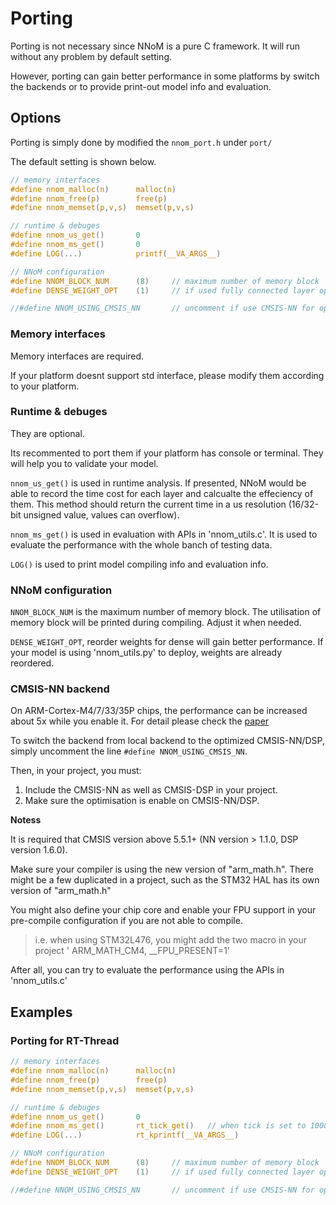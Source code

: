 
# Porting

Porting is not necessary since NNoM is a pure C framework. 
It will run without any problem by default setting.

However, porting can gain better performance in some platforms by switch the backends or to provide print-out model info and evaluation.

## Options
Porting is simply done by modified the `nnom_port.h` under `port/`

The default setting is shown below. 
~~~C
// memory interfaces
#define nnom_malloc(n)      malloc(n) 
#define nnom_free(p)        free(p)
#define nnom_memset(p,v,s)  memset(p,v,s)

// runtime & debuges
#define nnom_us_get()       0
#define nnom_ms_get()       0
#define LOG(...)            printf(__VA_ARGS__)

// NNoM configuration
#define NNOM_BLOCK_NUM      (8)		// maximum number of memory block  
#define DENSE_WEIGHT_OPT    (1)		// if used fully connected layer optimized weights. 

//#define NNOM_USING_CMSIS_NN       // uncomment if use CMSIS-NN for optimation 
~~~

### Memory interfaces
Memory interfaces are required.

If your platform doesnt support std interface, please modify them according to your platform. 

### Runtime & debuges 
They are optional. 

Its recommented to port them if your platform has console or terminal.
They will help you to validate your model. 

`nnom_us_get()` is used in runtime analysis. 
If presented, NNoM would be able to record the time cost for each layer and calcualte the effeciency of them. 
This method should return the current time in a us resolution (16/32-bit unsigned value, values can overflow). 

`nnom_ms_get()` is used in evaluation with APIs in 'nnom_utils.c'. 
It is used to evaluate the performance with the whole banch of testing data. 

`LOG()` is used to print model compiling info and evaluation info. 

### NNoM configuration
`NNOM_BLOCK_NUM` is the maximum number of memory block. The utilisation of memory block will be printed during compiling. 
Adjust it when needed. 

`DENSE_WEIGHT_OPT`, reorder weights for dense will gain better performance. If your model is using 'nnom_utils.py' to deploy, weights are already reordered. 


### CMSIS-NN backend

On ARM-Cortex-M4/7/33/35P chips, the performance can be increased about 5x while you enable it. 
For detail please check the [paper](https://arxiv.org/pdf/1801.06601.pdf)

To switch the backend from local backend to the optimized CMSIS-NN/DSP, simply uncomment the line `#define NNOM_USING_CMSIS_NN`.

Then, in your project, you must:
1. Include the CMSIS-NN as well as CMSIS-DSP in your project. 
2. Make sure the optimisation is enable on CMSIS-NN/DSP. 

**Notess**

It is required that CMSIS version above 5.5.1+ (NN version > 1.1.0, DSP version 1.6.0). 

Make sure your compiler is using the new version of "arm_math.h". 
There might be a few duplicated in a project, such as the STM32 HAL has its own version of "arm_math.h" 

You might also define your chip core and enable your FPU support in your pre-compile configuration if you are not able to compile. 
>i.e. when using STM32L476, you might add the two macro in your project ' ARM_MATH_CM4,  __FPU_PRESENT=1'


After all, you can try to evaluate the performance using the APIs in 'nnom_utils.c'


## Examples

### Porting for RT-Thread

~~~C
// memory interfaces
#define nnom_malloc(n)      malloc(n) 
#define nnom_free(p)        free(p)
#define nnom_memset(p,v,s)  memset(p,v,s)

// runtime & debuges
#define nnom_us_get()       0
#define nnom_ms_get()       rt_tick_get()	// when tick is set to 1000
#define LOG(...)            rt_kprintf(__VA_ARGS__)

// NNoM configuration
#define NNOM_BLOCK_NUM      (8)		// maximum number of memory block  
#define DENSE_WEIGHT_OPT    (1)		// if used fully connected layer optimized weights. 

//#define NNOM_USING_CMSIS_NN       // uncomment if use CMSIS-NN for optimation 
~~~
































